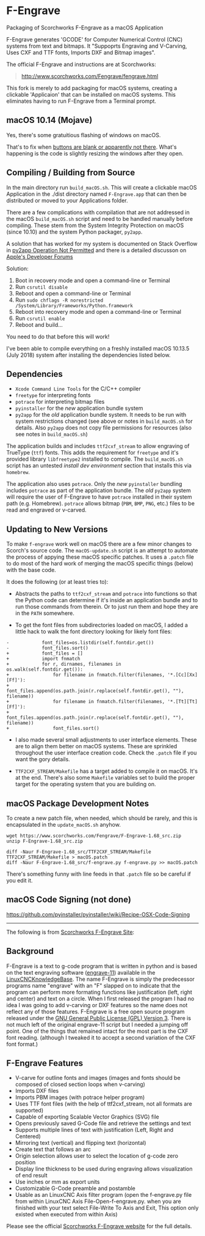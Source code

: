 # F-Engrave
Packaging of Scorchworks F-Engrave as a macOS Application

F-Engrave generates 'GCODE' for Computer Numerical Control (CNC) systems from text and bitmaps. It "Suppoprts Engraving and V-Carving, Uses CXF and TTF fonts, Imports DXF and Bitmap images".

The official F-Engrave and instructions are at Scorchworks:

>    http://www.scorchworks.com/Fengrave/fengrave.html

This fork is merely to add packaging for macOS systems, creating a clickable 'Applicaion' that can be installed on macOS systems. This eliminates having to run F-Engrave from a Terminal prompt.

## macOS 10.14 (Mojave)

Yes, there's some gratuitious flashing of windows on macOS.

That's to fix when [buttons are blank or apparently not there](https://stackoverflow.com/questions/52529403/button-text-of-tkinter-not-works-in-mojave). What's happening is the code is slightly resizing the windows after they open.

## Compiling / Building from Source

In the main directory run `build_macOS.sh`. This will create a clickable macOS Application in the ./dist directory named `F-Engrave.app` that can then be distributed or moved to your Applications folder.

There are a few complications with compilation that are not addressed in the macOS `build_macOS.sh` script and need to be handled manually before compiling. These stem from the System Integrity Protection on macOS (since 10.10) and the system Python packager, `py2app`.

A solution that has worked for my system is documented on Stack Overflow in [py2app Operation Not Permitted](http://stackoverflow.com/questions/33197412/py2app-operation-not-permitted) and there is a detailed discusson on [Apple's Developer Forums](https://forums.developer.apple.com/thread/6987)

Solution:
  1. Boot in recovery mode and open a command-line or Terminal
  2. Run `csrutil disable`
  3. Reboot and open a command-line or Terminal
  4. Run `sudo chflags -R norestricted /System/Library/Frameworks/Python.framework` 
  5. Reboot into recovery mode and open a command-line or Terminal
  6. Run `csrutil enable`
  7. Reboot and build...

You need to do that before this will work!

I've been able to compile everything on a freshly installed macOS 10.13.5 (July 2018) system after installing the dependencies listed below.

## Dependencies

* `Xcode Command Line Tools` for the C/C++ compiler
* `freetype` for interpreting fonts
* `potrace` for interpreting bitmap files
* `pyinstaller` for the *new* application bundle system
* `py2app` for the *old* application bundle system. It needs to be run with system restrictions changed (see above or notes in `build_macOS.sh` for details. Also `py2app` does not copy file permissions for resources (also see notes in `build_macOS.sh`)

The application builds and includes `ttf2cxf_stream` to allow engraving of TrueType (`ttf`) fonts. This adds the requirement for `freetype` and it's provided library `libfreetype2` installed to compile. The `build_macOS.sh` script has an untested *install dev environment* section that installs this via `homebrew`.

The application also uses `potrace`. Only the *new* `pyinstaller` bundling includes `potrace` as part of the application bundle. The *old* `py2app` system will require the user of F-Engrave to have `potrace` installed in their system path (e.g. Homebrew). `potrace` allows bitmap (`PBM`, `BMP`, `PNG`, etc.) files to be read and engraved or v-carved.

## Updating to New Versions

To make `f-engrave` work well on macOS there are a few minor changes to Scorch's source code. The `macOS-update.sh` script is an attempt to automate the process of appying these macOS specific patches. It uses a `.patch` file to do most of the hard work of merging the macOS specific things (below) with the
base code.

It does the following (or at least tries to):

* Abstracts the paths to `ttf2cxf_stream` and `potrace` into functions so that the Python code can determine if it's inside an application bundle and to run those commands from therein. Or to just run them and hope they are in the `PATH` somewhere.

* To get the font files from subdirectories loaded on macOS, I added a little
hack to walk the font directory looking for likely font files:

```
-            font_files=os.listdir(self.fontdir.get())
-            font_files.sort()
+            font_files = []
+            import fnmatch
+            for r, dirnames, filenames in os.walk(self.fontdir.get()):
+                for filename in fnmatch.filter(filenames, '*.[Cc][Xx][Ff]'):
+                    font_files.append(os.path.join(r.replace(self.fontdir.get(), ""), filename))
+                for filename in fnmatch.filter(filenames, '*.[Tt][Tt][Ff]'):
+                    font_files.append(os.path.join(r.replace(self.fontdir.get(), ""), filename))
+                font_files.sort()
```

* I also made several small adjustments to user interface elements. These are to align them better on macOS systems. These are sprinkled throughout the user interface creation code. Check the `.patch` file if you want the gory details.

* `TTF2CXF_STREAM/Makefile` has a target added to compile it on macOS. It's at the end. There's also some `Makefile` variables set to build the proper target for the operating system that you are building on.

## macOS Package Development Notes

To create a new patch file, when needed, which should be rarely, and this is encapsulated in the `update_macOS.sh` anyhow.

```
wget https://www.scorchworks.com/Fengrave/F-Engrave-1.68_src.zip
unzip F-Engrave-1.68_src.zip

diff -Naur F-Engrave-1.68_src/TTF2CXF_STREAM/Makefile TTF2CXF_STREAM/Makefile > macOS.patch
diff -Naur F-Engrave-1.68_src/f-engrave.py f-engrave.py >> macOS.patch
```

There's something funny with line feeds in that `.patch` file so be careful if you edit it.

## macOS Code Signing (not done)

https://github.com/pyinstaller/pyinstaller/wiki/Recipe-OSX-Code-Signing

- - -
The following is from [Scorchworks F-Engrave Site][fengrave]:

## Background
F-Engrave is a text to g-code program that is written in python and is based on the text engraving software ([engrave-11](http://wiki.linuxcnc.org/cgi-bin/wiki.pl?Simple_LinuxCNC_G-Code_Generators#Text_Engraving_Software)) available in the [LinuxCNCKnowledgeBase](http://wiki.linuxcnc.org/cgi-bin/wiki.pl?LinuxCNCKnowledgeBase). The name F-Engrave is simply the predecessor programs name "engrave" with an "F" slapped on to indicate that the program can perform more formating functions like justification (left, right and center) and text on a circle. When I first released the program I had no idea I was going to add v-carving or DXF features so the name does not reflect any of those features. F-Engrave is a free open source program released under the [GNU General Public License (GPL) Version 3](http://www.gnu.org/licenses/). There is not much left of the original engrave-11 script but I needed a jumping off point. One of the things that remained intact for the most part is the CXF font reading. (although I tweaked it to accept a second variation of the CXF font format.)

## F-Engrave Features

- V-carve for outline fonts and images (images and fonts should be composed of closed section loops when v-carving) 
- Imports DXF files 
- Imports PBM images (with potrace helper program) 
- Uses TTF font files (with the help of ttf2cxf_stream, not all formats are supported) 
- Capable of exporting Scalable Vector Graphics (SVG) file 
- Opens previously saved G-Code file and retrieve the settings and text 
- Supports multiple lines of text with justification (Left, Right and Centered) 
- Mirroring text (vertical) and flipping text (horizontal) 
- Create text that follows an arc 
- Origin selection allows user to select the location of g-code zero position 
- Display line thickness to be used during engraving allows visualization of end result 
- Use inches or mm as export units 
- Customizable G-Code preamble and postamble 
- Usable as an LinuxCNC Axis filter program (open the f-engrave.py file from within LinuxCNC Axis File-Open-f-engrave.py. when you are finished with your text select File-Write To Axis and Exit, This option only existed when executed from within Axis)

Please see the official [Scorchworks F-Engrave website][fengrave] for the full details.

  [fengrave]: http://www.scorchworks.com/Fengrave/fengrave.html
